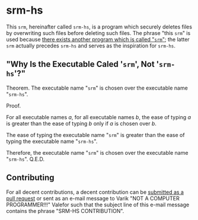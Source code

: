 # srm-hs
This `srm`, hereinafter called `srm-hs`, is a program which securely deletes files by overwriting such files before deleting such files.  The phrase "this `srm`" is used because [there exists another program which is called "`srm`"](http://srm.sourceforge.net/); the latter `srm` actually precedes `srm-hs` and serves as the inspiration for `srm-hs`.

## "Why Is the Executable Caled '`srm`', Not '`srm-hs`'?"
Theorem.  The executable name "`srm`" is chosen over the executable name "`srm-hs`".

Proof.

For all executable names _a_, for all executable names _b_, the ease of typing _a_ is greater than the ease of typing _b_ only if _a_ is chosen over _b_.

The ease of typing the executable name "`srm`" is greater than the ease of typing the executable name "`srm-hs`".

Therefore, the executable name "`srm`" is chosen over the executable name "`srm-hs`".  Q.E.D. 

## Contributing
For all decent contributions, a decent contribution can be [submitted as a pull request](https://github.com/varikvalefor/srm-hs/pulls) or sent as an e-mail message to Varik "NOT A COMPUTER PROGRAMMER!!!" Valefor such that the subject line of this e-mail message contains the phrase "SRM-HS CONTRIBUTION".

